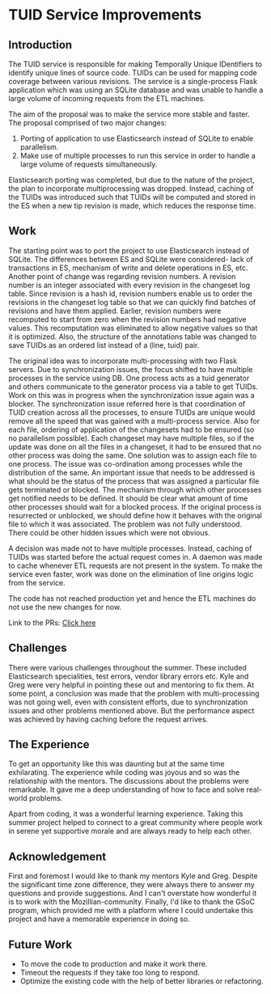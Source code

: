 
# TUID Service Improvements

## Introduction
The TUID service is responsible for making Temporally Unique IDentifiers to identify unique lines of source code. TUIDs can be used for mapping code coverage between various revisions. The service is a single-process Flask application which was using an SQLite database and was unable to handle a large volume of incoming requests from the ETL machines.

The aim of the proposal was to make the service more stable and faster. The proposal comprised of  two major changes:
1. Porting of application to use Elasticsearch instead of SQLite to enable parallelism. 
2. Make use of multiple processes to run this service in order to handle a large volume of requests simultaneously.

Elasticsearch porting was completed, but due to the nature of the project, the plan to incorporate multiprocessing was dropped. Instead, caching of the TUIDs was introduced such that TUIDs will be computed and stored in the ES when a new tip revision is made, which reduces the response time.


## Work
The starting point was to port the project to use Elasticsearch instead of SQLite. The differences between ES and SQLite were considered- lack of transactions in ES, mechanism of write and delete operations in ES, etc. Another point of change was regarding revision numbers. A revision number is an integer associated with every revision in the changeset log table. Since revision is a hash id, revision numbers enable us to order the revisions in the changeset log table so that we can quickly find batches of revisions and have them applied. Earlier, revision numbers were recomputed to start from zero when the revision numbers had negative values. This recomputation was eliminated to allow negative values so that it is optimized. Also, the structure of the annotations table was changed to save TUIDs as an ordered list instead of a (line, tuid) pair.

The original idea was to incorporate multi-processing with two Flask servers. Due to synchronization issues, the focus shifted to have multiple processes in the service using DB.  One process acts as a tuid generator and others communicate to the generator process via a table to get TUIDs. Work on this was in progress when the synchronization issue again was a blocker. The synchronization issue referred here is that coordination of TUID creation across all the processes, to ensure TUIDs are unique would remove all the speed that was gained with a multi-process service. Also for each file, ordering of application of the changesets had to be ensured (so no parallelism possible). Each changeset may have multiple files, so if the update was done on all the files in a changeset, it had to be ensured that no other process was doing the same. One solution was to assign each file to one process. The issue was co-ordination among processes while the distribution of the same. An important issue that needs to be addressed is what should be the status of the process that was assigned a particular file gets terminated or blocked. The mechanism through which other processes get notified needs to be defined. It should be clear what amount of time other processes should wait for a blocked process. If the original process is resurrected or unblocked, we should define how it behaves with the original file to which it was associated. The problem was not fully understood. There could be other hidden issues which were not obvious.

A decision was made not to have multiple processes. Instead, caching of TUIDs was started before the actual request comes in. A daemon was made to cache whenever ETL requests are not present in the system. To make the service even faster, work was done on the elimination of line origins logic from the service.

The code has not reached production yet and hence the ETL machines do not use the new changes for now.

Link to the PRs: [Click here](https://github.com/mozilla/TUID/pulls?utf8=%E2%9C%93&q=is%3Apr+author%3Aajupazhamayil+created%3A%3C2019-08-25)


## Challenges
There were various challenges throughout the summer. These included Elasticsearch specialities, test errors, vendor library errors etc. Kyle and Greg were very helpful in pointing these out and mentoring to fix them. At some point, a conclusion was made that the problem with multi-processing was not going well, even with consistent efforts, due to synchronization issues and other problems mentioned above. But the performance aspect was achieved by having caching before the request arrives.

## The Experience
To get an opportunity like this was daunting but at the same time exhilarating. The experience while coding was joyous and so was the relationship with the mentors. The discussions about the problems were remarkable. It gave me a deep understanding of how to face and solve real-world problems.

Apart from coding, it was a wonderful learning experience. Taking this summer project helped to connect to a great community where people work in serene yet supportive morale and are always ready to help each other.

## Acknowledgement
First and foremost I would like to thank my mentors Kyle and Greg. Despite the significant time zone difference, they were always there to answer my questions and provide suggestions. And I can't overstate how wonderful it is to work with the Mozillian-community. Finally, I'd like to thank the GSoC program, which provided me with a platform where I could undertake this project and have a memorable experience in doing so.

## Future Work
* To move the code to production and make it work there.
* Timeout the requests if they take too long to respond.
* Optimize the existing code with the help of better libraries or refactoring.
